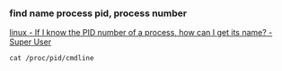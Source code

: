 ###  find name process pid, process number


[linux - If I know the PID number of a process, how can I get its name? - Super User](https://superuser.com/questions/632979/if-i-know-the-pid-number-of-a-process-how-can-i-get-its-name "linux - If I know the PID number of a process, how can I get its name? - Super User")


 

```shell
cat /proc/pid/cmdline

```
